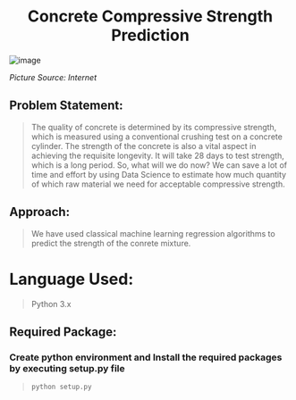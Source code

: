 # <center>Concrete Compressive Strength Prediction </center>
 ![image](https://encrypted-tbn0.gstatic.com/images?q=tbn:ANd9GcR-zGXOuRZ2Bhb3kGpBSOECigzOyhfZRukQ2Q&usqp=CAU)
 
*Picture Source: Internet*
## Problem Statement:
> The quality of concrete is determined by its compressive strength, which is measured 
using a conventional crushing test on a concrete cylinder. The strength of the concrete 
is also a vital aspect in achieving the requisite longevity. It will take 28 days to test 
strength, which is a long period. So, what will we do now? We can save a lot of time and 
effort by using Data Science to estimate how much quantity of which raw material we 
need for acceptable compressive strength.

## Approach: 
>We have used classical machine learning regression algorithms to predict the strength of the conrete mixture.

# Language Used:
>Python 3.x
## Required Package:
### Create python environment and Install the required packages by executing setup.py file 
> `python setup.py`